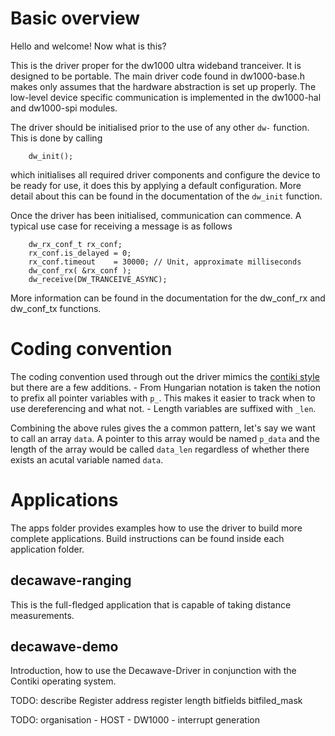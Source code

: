 Basic overview
==============
Hello and welcome! Now what is this?

This is the driver proper for the dw1000 ultra wideband tranceiver. It is designed to be portable. The main driver code found in dw1000-base.h makes only assumes that the hardware abstraction is set up properly. The low-level device specific communication is implemented in the dw1000-hal and dw1000-spi modules.

The driver should be initialised prior to the use of any other `dw-` function. This is done by calling 
```
	dw_init();
```
which initialises all required driver components and configure the device to be ready for use, it does this by applying a default configuration. More detail about this can be found in the documentation of the `dw_init` function.

Once the driver has been initialised, communication can commence. A typical use case for receiving a message is as follows
```
	dw_rx_conf_t rx_conf;
	rx_conf.is_delayed = 0;
	rx_conf.timeout    = 30000; // Unit, approximate milliseconds
	dw_conf_rx( &rx_conf );
	dw_receive(DW_TRANCEIVE_ASYNC);
```
More information can be found in the documentation for the dw_conf_rx and dw_conf_tx functions.

Coding convention
=================

The coding convention used through out the driver mimics the [contiki style](http://www.contiki-os.org/community.html) but there are a few additions.
	- From Hungarian notation is taken the notion to prefix all pointer variables with `p_`. This makes it easier to track when to use dereferencing and what not.
	- Length variables are suffixed with `_len`.

Combining the above rules gives the a common pattern, let's say we want to call an array `data`. A pointer to this array would be named `p_data` and the length of the array would be called `data_len` regardless of whether there exists an acutal variable named `data`.

Applications
============
The apps folder provides examples how to use the driver to build more complete applications. Build instructions can be found inside each application folder.

decawave-ranging
----------------

This is the full-fledged application that is capable of taking distance
measurements.

decawave-demo
-------------

Introduction, how to use the Decawave-Driver in conjunction with the Contiki
operating system.



TODO:
	describe
		Register address
		register length
		bitfields
		bitfiled_mask

TODO:
	organisation
		- HOST
		- DW1000
		- interrupt generation